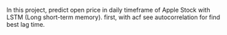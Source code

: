 In this project, predict open price in daily timeframe of Apple Stock with LSTM (Long short-term memory). first, with acf see autocorrelation for find best lag time.
